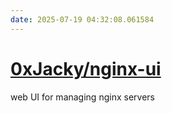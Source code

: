 ```yaml
---
date: 2025-07-19 04:32:08.061584
---
```


# [0xJacky/nginx-ui](https://github.com/0xJacky/nginx-ui)

web UI for managing nginx servers